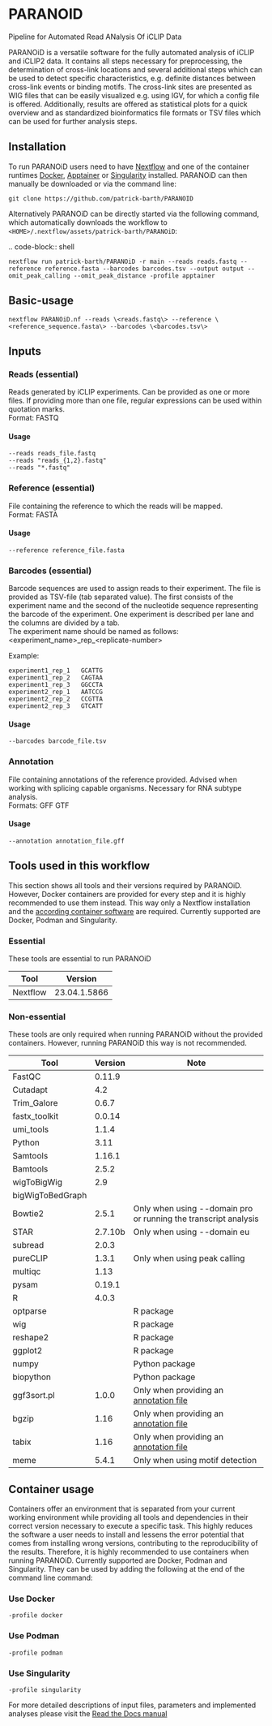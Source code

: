 # PARANOID
Pipeline for Automated Read ANalysis Of iCLIP Data

PARANOiD is a versatile software for the fully automated analysis of iCLIP and iCLIP2 data. It contains all steps necessary for preprocessing, the determination of cross-link locations and several additional steps which can be used to detect specific characteristics, e.g. definite distances between cross-link events or binding motifs. The cross-link sites are presented as WIG files that can be easily visualized e.g. using IGV, for which a config file is offered. Additionally, results are offered as statistical plots for a quick overview and as standardized bioinformatics file formats or TSV files which can be used for further analysis steps. 

## Installation

To run PARANOiD users need to have [Nextflow](https://www.nextflow.io/docs/latest/install.html) and one of the container runtimes [Docker](https://docs.docker.com/engine/install/), [Apptainer](https://apptainer.org/docs/admin/main/installation.html) or [Singularity](https://docs.sylabs.io/guides/3.0/user-guide/installation.html) installed. PARANOiD can then manually be downloaded or via the command line:

```
git clone https://github.com/patrick-barth/PARANOID
```

Alternatively PARANOiD can be directly started via the following command, which automatically downloads the workflow to `<HOME>/.nextflow/assets/patrick-barth/PARANOiD`:

.. code-block:: shell

    nextflow run patrick-barth/PARANOiD -r main --reads reads.fastq --reference reference.fasta --barcodes barcodes.tsv --output output --omit_peak_calling --omit_peak_distance -profile apptainer

## Basic-usage
```
nextflow PARANOiD.nf --reads \<reads.fastq\> --reference \<reference_sequence.fasta\> --barcodes \<barcodes.tsv\>
```

## Inputs

### Reads (essential)

Reads generated by iCLIP experiments. Can be provided as one or more files. If providing more than one file, regular expressions can be used within quotation marks.  
Format: FASTQ

#### Usage
```
--reads reads_file.fastq
--reads "reads_{1,2}.fastq"
--reads "*.fastq"
```

### Reference (essential)

File containing the reference to which the reads will be mapped.  
Format: FASTA

#### Usage
```
--reference reference_file.fasta
```

### Barcodes (essential)

Barcode sequences are used to assign reads to their experiment. The file is provided as TSV-file (tab separated value).
The first consists of the experiment name and the second of the nucleotide sequence representing the barcode of the experiment. 
One experiment is described per lane and the columns are divided by a tab.  
The experiment name should be named as follows:  
	\<experiment_name\>\_rep_\<replicate-number\>

Example:
```
experiment1_rep_1	GCATTG  
experiment1_rep_2	CAGTAA  
experiment1_rep_3	GGCCTA  
experiment2_rep_1	AATCCG  
experiment2_rep_2	CCGTTA  
experiment2_rep_3	GTCATT  
```

#### Usage
```
--barcodes barcode_file.tsv
```

### Annotation

File containing annotations of the reference provided. Advised when working with splicing capable organisms. Necessary for RNA subtype analysis.  
Formats: GFF GTF

#### Usage
```
--annotation annotation_file.gff
```


## Tools used in this workflow 

This section shows all tools and their versions required by PARANOiD.
However, Docker containers are provided for every step and it is highly recommended to use them instead. This way only a Nextflow installation and the [according container software](#container-usage) are required. Currently supported are Docker, Podman and Singularity. 

### Essential

These tools are essential to run PARANOiD

| Tool     | Version      |
|----------|--------------|
| Nextflow | 23.04.1.5866 |

### Non-essential

These tools are only required when running PARANOiD without the provided containers. However, running PARANOiD this way is not recommended.

| Tool				| Version	| Note																|
|-------------------|-----------|-------------------------------------------------------------------|
| FastQC			| 0.11.9	|																	|
| Cutadapt			| 4.2		|																	|
| Trim_Galore		| 0.6.7		|																	|
| fastx_toolkit		| 0.0.14	|																	|
| umi_tools			| 1.1.4		|																	|
| Python			| 3.11		|																	|
| Samtools			| 1.16.1	|																	|
| Bamtools			| 2.5.2		|																	|
| wigToBigWig		| 2.9		|																	|
| bigWigToBedGraph	|			|																	|
| Bowtie2			| 2.5.1		| Only when using --domain pro or running the transcript analysis	|
| STAR				| 2.7.10b	| Only when using --domain eu										|
| subread			| 2.0.3		|																	|
| pureCLIP			| 1.3.1		| Only when using peak calling										|
| multiqc			| 1.13		|																	|
| pysam				| 0.19.1	|																	|
| R					| 4.0.3		|																	|
| optparse			|			| R package															|
| wig				|			| R package															|
| reshape2			|			| R package															|
| ggplot2			|			| R package															|
| numpy				|			| Python package													|
| biopython			|			| Python package													|
| ggf3sort.pl		| 1.0.0		| Only when providing an [annotation file](#annotation)				|
| bgzip				| 1.16		| Only when providing an [annotation file](#annotation)				|
| tabix				| 1.16		| Only when providing an [annotation file](#annotation)				|
| meme				| 5.4.1		| Only when using motif detection									|

## Container usage

Containers offer an environment that is separated from your current working environment while providing all tools and dependencies in their correct version necessary to execute a specific task.
This highly reduces the software a user needs to install and lessens the error potential that comes from installing wrong versions, contributing to the reproducibility of the results. Therefore,
it is highly recommended to use containers when running PARANOiD.
Currently supported are Docker, Podman and Singularity. They can be used by adding the following at the end of the command line command:

### Use Docker
```
-profile docker
```
### Use Podman
```
-profile podman
```
### Use Singularity
```
-profile singularity
```


For more detailed descriptions of input files, parameters and implemented analyses please visit the [Read the Docs manual](https://paranoid.readthedocs.io/en/latest/)
